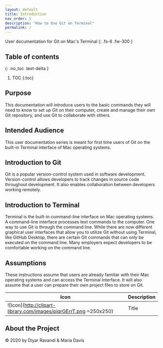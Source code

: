 ```yaml
---
layout: default
title: Introduction
nav_order: 1
description: "How to Use Git on Terminal"
permalink: /
---
```


User documentation for Git on Mac's Terminal
{: .fs-6 .fw-300 }

## Table of contents
{: .no_toc .text-delta }

1. TOC
{:toc}

## Purpose

This documentation will introduce users to the basic commands they will need to know to set up Git on their computer, create and manage their own Git repository, and use Git to collaborate with others.

## Intended Audience

This user documentation series is meant for first time users of Git on the built-in Terminal interface of Mac operating systems.

## Introduction to Git

Git is a popular version-control system used in software development. Version-control allows  developers to track changes in source code throughout development. It also enables collaboration between developers working remotely. 

## Introduction to Terminal

Terminal is the built-in command-line interface on Mac operating systems. A command-line interface processes text commands to the computer. One way to use Git is through the command line. While there are now different graphical user interfaces that allow you to utilize Git without using Terminal, like GitHub Desktop, there are certain Git commands that can only be executed on the command line. Many employers expect developers to be comfortable working on the command line.

## Assumptions

These instructions assume that users are already familiar with their Mac operating systems and can access the Terminal interface. It will also assume that a user can prepare their own project files to store on Git.

| Icon      | Description |
| ----------- | ----------- |
|   ![Icon](http://clipart-library.com/images/piqrGErrT.png =250x250)   | Title       |


## About the Project

&copy; 2020 by Diyar Ravandi & Maria Davis
